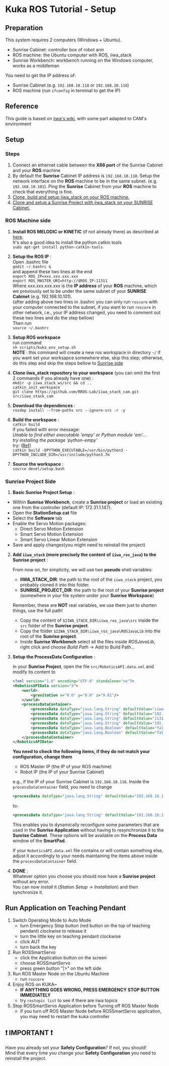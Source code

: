# Kuka ROS Tutorial - Setup
## Preparation

This system requires 2 computers (Windows + Ubuntu). 

- Sunrise Cabinet: controller box of robot arm
- ROS machine: the Ubuntu computer with ROS, iiwa_stack 
- Sunrise Workbench: workbench running on the Windows computer, works as a middleman

You need to get the IP address of:
- Sunrise Cabinet (e.g. `192.168.10.118` or `192.168.10.116`)
- ROS machine (run `ifconfig` in terminal to get the IP)


## Reference
This guide is based on [iiwa's wiki](https://github.com/IFL-CAMP/iiwa_stack/wiki), with some part adapted to CAM's environment

## Setup  

### Steps

1. Connect an ethernet cable between the **X66 port** of the Sunrise Cabinet and your **ROS** machine
1. By default the **Sunrise** Cabinet IP address is `192.168.10.118`. Setup the network interface on the **ROS** machine to be in the same subnet. (e.g. `192.168.10.101`). Ping the **Sunrise** Cabinet from your **ROS** machine to check that everything is fine.
1. [Clone, build and setup iiwa_stack on your ROS machine.](#ros_side)
1. [Clone and setup a Sunrise Project with iiwa_stack on your SUNRISE Cabinet.](#sunrise_side)

<span id="ros_side"></span>
### ROS Machine side

1. **Install ROS MELODIC or KINETIC** (if not already there) as described at [here](http://wiki.ros.org/melodic/Installation/Ubuntu).   
   It's also a good idea to install the python catkin tools     
   `sudo apt-get install python-catkin-tools`

1. **Setup the ROS IP** :    
Open .bashrc file  
`gedit ~/.bashrc &`    
and append these two lines at the end     
`export ROS_IP=xxx.xxx.xxx.xxx`      
`export ROS_MASTER_URI=http://$ROS_IP:11311`   
Where *xxx.xxx.xxx.xxx* is the **IP address** of your **ROS** machine, which we previously set to be under the same subnet of your **SUNRISE Cabinet** (e.g. 192.168.10.101).  
(after adding above two lines in .bashrc you can only run `roscore` with your computer connected to the subnet, if you want to run `roscore` in other network, i.e., your IP address changed, you need to comment out these two lines and do the step bellow)  
Then run       
`source ~/.bashrc`

1. **Setup ROS workspace**   
run command  
`sh scripts/kuka_env_setup.sh`  
**NOTE** : this command will create a new ros workspace in directory `~/` if you want set your worksapce somewhere else, skip this step; otherwise, do this step and skip the steps bellow to [Sunrise side](#sunrise_side)

1. **Clone iiwa_stack repository to your workspace** (you can omit the first 2 commands if you already have one) :   
`mkdir -p iiwa_stack_ws/src && cd ..`          
`catkin_init_workspace`   
`git clone https://github.com/RROS-Lab/iiwa_stack_cam.git src/iiwa_stack_cam` 


1. **Download the dependences** :      
`rosdep install --from-paths src --ignore-src -r -y`

1. **Build the workspace** :  
`catkin build`  
if you failed with error message:   
*Unable to find either executable 'empy' or Python module 'em'...  
try installing the package 'python-empy'*  
try:  ([Ref](https://github.com/ysl208/iRoPro/issues/59))  
`catkin build -DPYTHON_EXECUTABLE=/usr/bin/python3 -DPYTHON_INCLUDE_DIR=/usr/include/python3.7m`  


1. **Source the workspace** :   
`source devel/setup.bash`    

<span id="sunrise_side"></span>
### Sunrise Project Side

1. **Basic Sunrise Project Setup** :  
  - Within **Sunrise Workbench**, create a **Sunrise project** or load an existing one from the controller (default IP: 172.31.1.147).
  - Open the **StationSetup.cat** file
  - Select the **Software** tab
  - Enable the Servo Motion packages:
    - Direct Servo Motion Extension
    - Smart Servo Motion Extension
    - Smart Servo Linear Motion Extension
  - Save and apply changes(you might need to reinstall the project)

2. **Add `iiwa_stack` (more precisely the content of `iiwa_ros_java`) to the Sunrise project** :      

    From now on, for simplicity, we will use two **pseudo** shell variables:    
      - **IIWA_STACK_DIR**: the path to the root of the `iiwa_stack` project, you probably cloned it into this folder.    
      - **SUNRISE_PROJECT_DIR**: the path to the root of your **Sunrise project** (somewhere in your file system under your **Sunrise Workspace**)     

    Remember, these are **NOT** real variables, we use them just to shorten things, use the full path!


      - Copy the content of `$IIWA_STACK_DIR\iiwa_ros_java\src` inside the `src` folder of the **Sunrise project**.
      - Copy the folder `$IIWA_STACK_DIR\iiwa_ros_java\ROSJavaLib` into the root of the **Sunrise project**.
      - Inside **Sunrise Workbench** select all the files inside _ROSJavaLib_, right click and choose _Build Path_ -> Add to Build Path...

3. **Setup the ProcessData Configuration** :  

    In your **Sunrise Project**, open the file `src/RoboticsAPI.data.xml` and modify its content to

    ```xml
    <?xml version="1.0" encoding="UTF-8" standalone="no"?>
    <RoboticsAPIData version="3">
        <world>
            <gravitation x="0.0" y="0.0" z="9.81"/>
        </world>
        <processDataContainer>
            <processData dataType="java.lang.String" defaultValue="iiwa" displayName="Robot Name" editableOnHmi="true" id="robot_name" value="iiwa"/>
            <processData dataType="java.lang.String" defaultValue="192.168.10.101" displayName="ROS Master IP" editableOnHmi="true" id="master_ip" value="192.168.10.101"/>
            <processData dataType="java.lang.String" defaultValue="11311" displayName="ROS Master Port" editableOnHmi="false" id="master_port" value="11311"/>
            <processData dataType="java.lang.String" defaultValue="192.168.10.118" displayName="Robot IP" editableOnHmi="false" id="robot_ip" value="192.168.10.118" visibleOnHmi="false"/>
            <processData dataType="java.lang.Boolean" defaultValue="false" displayName="Enable NTP" editableOnHmi="true" id="ntp" value="false"/>
            <processData dataType="java.lang.Boolean" defaultValue="false" displayName="Enable Debug Output" editableOnHmi="true" id="debug" value="false"/>
        </processDataContainer>
    </RoboticsAPIData>
    ```
    **You need to check the following items, if they do not match your configuration, change them**
    - ROS Master IP (the IP of your ROS machine)
    - Robot IP (the IP of your Sunrise Cabinet)

    e.g., if the IP of your Sunrise Cabinet is `192.168.10.116`. Inside the `processDataContainer` field, you need to change  
    ```xml
    <processData dataType="java.lang.String" defaultValue="192.168.10.118" displayName="Robot IP" editableOnHmi="false" id="robot_ip" value="192.168.10.118" visibleOnHmi="false"/>
    ```

    to:  
    ```xml
    <processData dataType="java.lang.String" defaultValue="192.168.10.118" displayName="Robot IP" editableOnHmi="false" id="robot_ip" value="192.168.10.116" visibleOnHmi="false"/>
    ```

    This enables you to dynamically reconfigure some parameters that are used in the **Sunrise Application** without having to resynchronize it to the **Sunrise Cabinet**. These options will be available on the **Process Data** window of the **SmartPad**.

    If your `RoboticsAPI.data.xml` file contains or will contain something else, adjust it accordingly to your needs maintaining the items above inside the `processDataContainer` field.

4. **DONE** :  
Whatever option you choose you should now have a **Sunrise project** without any error.     
You can now _install_ it (_Station Setup_ -> _Installation_) and then synchronize it.

## Run Application on Teaching Pendant
1. Switch Operating Mode to Auto Mode  
    - turn Emergency Stop button (red button on the top of teaching pendant) clockwise to release it
    - turn the little key on teaching pendant clockwise
    - click AUT
    - turn back the key
1. Run ROSSmartServo  
    - click the Application button on the screen
    - choose ROSSmartServo
    - press green button "|>" on the left side
1. Run ROS Master Node on the Ubuntu Machine
    - run `roscore`
1. Enjoy ROS on KUKA~
    - **IF ANYTHING GOES WRONG, PRESS EMERGENCY STOP BUTTON IMMEDIATELY**
    - try `rostopic list` to see if there are iiwa topics
1. Stop ROSSmartServo Application before Turning off ROS Master Node
    - if you turn off ROS Master Node before ROSSmartServo application, you may need to restart the kuka controller
          

## ❗ __IMPORTANT__ ❗   
Have you already set your __Safety Configuration__? If not, you should!  
Mind that every time you change your __Safety Configuration__ you need to reinstall the project.       
